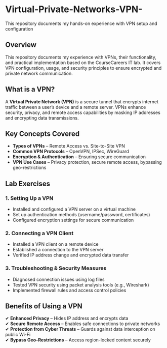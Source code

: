 # Virtual-Private-Networks-VPN-
This repository documents my hands-on experience with VPN setup and configuration

## Overview  
This repository documents my experience with VPNs, their functionality, and practical implementation based on the CourseCareers IT lab. It covers VPN configuration, usage, and security principles to ensure encrypted and private network communication.  

## What is a VPN?  
A **Virtual Private Network (VPN)** is a secure tunnel that encrypts internet traffic between a user’s device and a remote server. VPNs enhance security, privacy, and remote access capabilities by masking IP addresses and encrypting data transmissions.  

## Key Concepts Covered  
- **Types of VPNs** – Remote Access vs. Site-to-Site VPN  
- **Common VPN Protocols** – OpenVPN, IPSec, WireGuard  
- **Encryption & Authentication** – Ensuring secure communication  
- **VPN Use Cases** – Privacy protection, secure remote access, bypassing geo-restrictions  

## Lab Exercises  

### 1. Setting Up a VPN  
- Installed and configured a VPN server on a virtual machine  
- Set up authentication methods (username/password, certificates)  
- Configured encryption settings for secure communication  

### 2. Connecting a VPN Client  
- Installed a VPN client on a remote device  
- Established a connection to the VPN server  
- Verified IP address change and encrypted data transfer  

### 3. Troubleshooting & Security Measures  
- Diagnosed connection issues using log files  
- Tested VPN security using packet analysis tools (e.g., Wireshark)  
- Implemented firewall rules and access control policies  

## Benefits of Using a VPN  
✔ **Enhanced Privacy** – Hides IP address and encrypts data  
✔ **Secure Remote Access** – Enables safe connections to private networks  
✔ **Protection from Cyber Threats** – Guards against data interception on public Wi-Fi  
✔ **Bypass Geo-Restrictions** – Access region-locked content securely  
